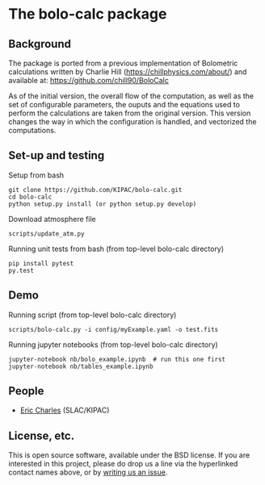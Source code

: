 # The bolo-calc package

## Background

The package is ported from a previous implementation of Bolometric calculations written by Charlie Hill (https://chillphysics.com/about/) and available at: https://github.com/chill90/BoloCalc

As of the initial version, the overall flow of the computation, as well as the set of configurable parameters, the ouputs and the equations used to perform the calculations are taken from the original version.   This version changes the way in which the configuration is handled, and vectorized the computations.


## Set-up and testing
Setup from bash
```
git clone https://github.com/KIPAC/bolo-calc.git
cd bolo-calc
python setup.py install (or python setup.py develop)
```

Download atmosphere file
```
scripts/update_atm.py
```

Running unit tests from bash (from top-level bolo-calc directory)
```
pip install pytest
py.test
```

## Demo

Running script (from top-level bolo-calc directory)
```
scripts/bolo-calc.py -i config/myExample.yaml -o test.fits
```

Running jupyter notebooks (from top-level bolo-calc directory)
```
jupyter-notebook nb/bolo_example.ipynb  # run this one first
jupyter-notebook nb/tables_example.ipynb
```


## People
* [Eric Charles](https://github.com/KIPAC/bolo-calc/issues/new?body=@eacharles) (SLAC/KIPAC)

## License, etc.

This is open source software, available under the BSD license. If you are interested in this project, please do drop us a line via the hyperlinked contact names above, or by [writing us an issue](https://github.com/KIPAC/bolo-calc/issues/new).
